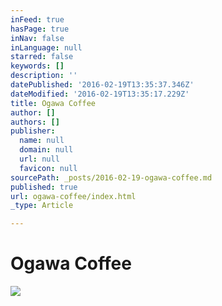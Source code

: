 ```yaml
---
inFeed: true
hasPage: true
inNav: false
inLanguage: null
starred: false
keywords: []
description: ''
datePublished: '2016-02-19T13:35:37.346Z'
dateModified: '2016-02-19T13:35:17.229Z'
title: Ogawa Coffee
author: []
authors: []
publisher:
  name: null
  domain: null
  url: null
  favicon: null
sourcePath: _posts/2016-02-19-ogawa-coffee.md
published: true
url: ogawa-coffee/index.html
_type: Article

---
```

# Ogawa Coffee
![](https://the-grid-user-content.s3-us-west-2.amazonaws.com/976fe4a3-fcb4-464c-89cd-aa84a50c0aa9.jpg)